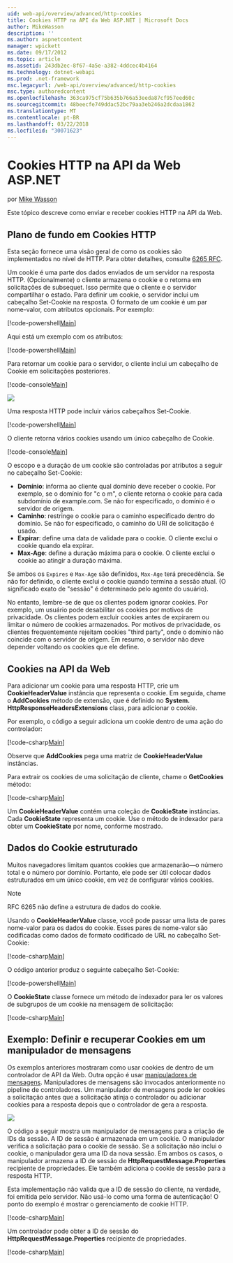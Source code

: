 ```yaml
---
uid: web-api/overview/advanced/http-cookies
title: Cookies HTTP na API da Web ASP.NET | Microsoft Docs
author: MikeWasson
description: ''
ms.author: aspnetcontent
manager: wpickett
ms.date: 09/17/2012
ms.topic: article
ms.assetid: 243db2ec-8f67-4a5e-a382-4ddcec4b4164
ms.technology: dotnet-webapi
ms.prod: .net-framework
msc.legacyurl: /web-api/overview/advanced/http-cookies
msc.type: authoredcontent
ms.openlocfilehash: 363ca975cf75b635b766a53eeda87cf957eed60c
ms.sourcegitcommit: 48beecfe749ddac52bc79aa3eb246a2dcdaa1862
ms.translationtype: MT
ms.contentlocale: pt-BR
ms.lasthandoff: 03/22/2018
ms.locfileid: "30071623"
---
```

<a name="http-cookies-in-aspnet-web-api"></a>Cookies HTTP na API da Web ASP.NET
====================
por [Mike Wasson](https://github.com/MikeWasson)

Este tópico descreve como enviar e receber cookies HTTP na API da Web.

## <a name="background-on-http-cookies"></a>Plano de fundo em Cookies HTTP

Esta seção fornece uma visão geral de como os cookies são implementados no nível de HTTP. Para obter detalhes, consulte [6265 RFC](http://tools.ietf.org/html/rfc6265).

Um cookie é uma parte dos dados enviados de um servidor na resposta HTTP. (Opcionalmente) o cliente armazena o cookie e o retorna em solicitações de subsequet. Isso permite que o cliente e o servidor compartilhar o estado. Para definir um cookie, o servidor inclui um cabeçalho Set-Cookie na resposta. O formato de um cookie é um par nome-valor, com atributos opcionais. Por exemplo:

[!code-powershell[Main](http-cookies/samples/sample1.ps1)]

Aqui está um exemplo com os atributos:

[!code-powershell[Main](http-cookies/samples/sample2.ps1)]

Para retornar um cookie para o servidor, o cliente inclui um cabeçalho de Cookie em solicitações posteriores.

[!code-console[Main](http-cookies/samples/sample3.cmd)]

![](http-cookies/_static/image1.png)

Uma resposta HTTP pode incluir vários cabeçalhos Set-Cookie.

[!code-powershell[Main](http-cookies/samples/sample4.ps1)]

O cliente retorna vários cookies usando um único cabeçalho de Cookie.

[!code-console[Main](http-cookies/samples/sample5.cmd)]

O escopo e a duração de um cookie são controladas por atributos a seguir no cabeçalho Set-Cookie:

- **Domínio**: informa ao cliente qual domínio deve receber o cookie. Por exemplo, se o domínio for "c o m", o cliente retorna o cookie para cada subdomínio de example.com. Se não for especificado, o domínio é o servidor de origem.
- **Caminho**: restringe o cookie para o caminho especificado dentro do domínio. Se não for especificado, o caminho do URI de solicitação é usado.
- **Expirar**: define uma data de validade para o cookie. O cliente exclui o cookie quando ela expirar.
- **Max-Age**: define a duração máxima para o cookie. O cliente exclui o cookie ao atingir a duração máxima.

Se ambos os `Expires` e `Max-Age` são definidos, `Max-Age` terá precedência. Se não for definido, o cliente exclui o cookie quando termina a sessão atual. (O significado exato de "sessão" é determinado pelo agente do usuário).

No entanto, lembre-se de que os clientes podem ignorar cookies. Por exemplo, um usuário pode desabilitar os cookies por motivos de privacidade. Os clientes podem excluir cookies antes de expirarem ou limitar o número de cookies armazenados. Por motivos de privacidade, os clientes frequentemente rejeitam cookies "third party", onde o domínio não coincide com o servidor de origem. Em resumo, o servidor não deve depender voltando os cookies que ele define.

## <a name="cookies-in-web-api"></a>Cookies na API da Web

Para adicionar um cookie para uma resposta HTTP, crie um **CookieHeaderValue** instância que representa o cookie. Em seguida, chame o **AddCookies** método de extensão, que é definido no **System. HttpResponseHeadersExtensions** class, para adicionar o cookie.

Por exemplo, o código a seguir adiciona um cookie dentro de uma ação do controlador:

[!code-csharp[Main](http-cookies/samples/sample6.cs)]

Observe que **AddCookies** pega uma matriz de **CookieHeaderValue** instâncias.

Para extrair os cookies de uma solicitação de cliente, chame o **GetCookies** método:

[!code-csharp[Main](http-cookies/samples/sample7.cs)]

Um **CookieHeaderValue** contém uma coleção de **CookieState** instâncias. Cada **CookieState** representa um cookie. Use o método de indexador para obter um **CookieState** por nome, conforme mostrado.

## <a name="structured-cookie-data"></a>Dados do Cookie estruturado

Muitos navegadores limitam quantos cookies que armazenarão&#8212;o número total e o número por domínio. Portanto, ele pode ser útil colocar dados estruturados em um único cookie, em vez de configurar vários cookies.

> [!NOTE]
> RFC 6265 não define a estrutura de dados do cookie.


Usando o **CookieHeaderValue** classe, você pode passar uma lista de pares nome-valor para os dados do cookie. Esses pares de nome-valor são codificadas como dados de formato codificado de URL no cabeçalho Set-Cookie:

[!code-csharp[Main](http-cookies/samples/sample8.cs)]

O código anterior produz o seguinte cabeçalho Set-Cookie:

[!code-powershell[Main](http-cookies/samples/sample9.ps1)]

O **CookieState** classe fornece um método de indexador para ler os valores de subgrupos de um cookie na mensagem de solicitação:

[!code-csharp[Main](http-cookies/samples/sample10.cs)]

## <a name="example-set-and-retrieve-cookies-in-a-message-handler"></a>Exemplo: Definir e recuperar Cookies em um manipulador de mensagens

Os exemplos anteriores mostraram como usar cookies de dentro de um controlador de API da Web. Outra opção é usar [manipuladores de mensagens](http-message-handlers.md). Manipuladores de mensagens são invocados anteriormente no pipeline de controladores. Um manipulador de mensagens pode ler cookies a solicitação antes que a solicitação atinja o controlador ou adicionar cookies para a resposta depois que o controlador de gera a resposta.

![](http-cookies/_static/image2.png)

O código a seguir mostra um manipulador de mensagens para a criação de IDs da sessão. A ID de sessão é armazenada em um cookie. O manipulador verifica a solicitação para o cookie de sessão. Se a solicitação não inclui o cookie, o manipulador gera uma ID da nova sessão. Em ambos os casos, o manipulador armazena a ID de sessão de **HttpRequestMessage.Properties** recipiente de propriedades. Ele também adiciona o cookie de sessão para a resposta HTTP.

Esta implementação não valida que a ID de sessão do cliente, na verdade, foi emitida pelo servidor. Não usá-lo como uma forma de autenticação! O ponto do exemplo é mostrar o gerenciamento de cookie HTTP.

[!code-csharp[Main](http-cookies/samples/sample11.cs)]

Um controlador pode obter a ID de sessão do **HttpRequestMessage.Properties** recipiente de propriedades.

[!code-csharp[Main](http-cookies/samples/sample12.cs)]
